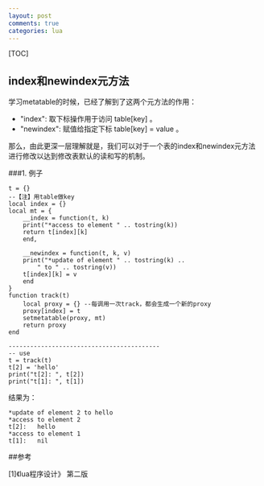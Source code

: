 ```yaml
---
layout: post
comments: true
categories: lua
---
```

[TOC]

## index和newindex元方法

学习metatable的时候，已经了解到了这两个元方法的作用：

* "index": 取下标操作用于访问 table[key] 。
* "newindex": 赋值给指定下标 table[key] = value 。

那么，由此更深一层理解就是，我们可以对于一个表的index和newindex元方法进行修改以达到修改表默认的读和写的机制。

###1. 例子

	t = {}
	--【注】用table做key
	local index = {} 
	local mt = {
		__index = function(t, k)
		print("*access to element " .. tostring(k))
		return t[index][k]
		end,
		
		__newindex = function(t, k, v)
		print("*update of element " .. tostring(k) ..
			" to " .. tostring(v))
		t[index][k] = v
		end
	}	
	function track(t)
		local proxy = {} --每调用一次track，都会生成一个新的proxy
		proxy[index] = t
		setmetatable(proxy, mt)
		return proxy
	end

	------------------------------------------
	-- use
	t = track(t)
	t[2] = 'hello'
	print("t[2]: ", t[2])
	print("t[1]: ", t[1])

结果为：

    *update of element 2 to hello
	*access to element 2
	t[2]: 	hello
	*access to element 1
	t[1]: 	nil


##参考

[1]《lua程序设计》 第二版